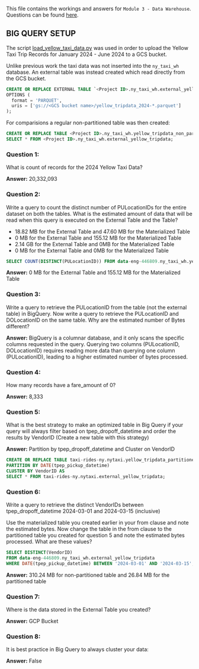 This file contains the workings and answers for `Module 3 - Data Warehouse`.
Questions can be found [here](https://github.com/DataTalksClub/data-engineering-zoomcamp/blob/main/cohorts/2025/03-data-warehouse/homework.md).

## BIG QUERY SETUP
The script [load_yellow_taxi_data.py](load_yellow_taxi_data.py) was used in order to upload the Yellow Taxi Trip Records for January 2024 - June 2024 to a GCS bucket.

Unlike previous work the taxi data was not inserted into the `ny_taxi_wh` database. An external table was instead created which read directly from the GCS bucket.
```sql
CREATE OR REPLACE EXTERNAL TABLE `<Project ID>.ny_taxi_wh.external_yellow_tripdata`
OPTIONS (
  format = 'PARQUET',
  uris = ['gs://<GCS bucket name>/yellow_tripdata_2024-*.parquet']
);
```

For comparisions a regular non-partitioned table was then created:
```sql
CREATE OR REPLACE TABLE <Project ID>.ny_taxi_wh.yellow_tripdata_non_partitioned AS
SELECT * FROM <Project ID>.ny_taxi_wh.external_yellow_tripdata;
```


### Question 1: 
What is count of records for the 2024 Yellow Taxi Data?

**Answer:**
20,332,093

### Question 2:
Write a query to count the distinct number of PULocationIDs for the entire dataset on both the tables.
What is the estimated amount of data that will be read when this query is executed on the External Table and the Table?

 - 18.82 MB for the External Table and 47.60 MB for the Materialized Table
 - 0 MB for the External Table and 155.12 MB for the Materialized Table
 - 2.14 GB for the External Table and 0MB for the Materialized Table
 - 0 MB for the External Table and 0MB for the Materialized Table

 ```sql
SELECT COUNT(DISTINCT(PULocationID)) FROM data-eng-446809.ny_taxi_wh.yellow_tripdata_non_partitioned
 ```

**Answer:**
 0 MB for the External Table and 155.12 MB for the Materialized Table

### Question 3:
 Write a query to retrieve the PULocationID from the table (not the external table) in BigQuery. Now write a query to retrieve the PULocationID and DOLocationID on the same table. Why are the estimated number of Bytes different?

**Answer:**
 BigQuery is a columnar database, and it only scans the specific columns requested in the query. Querying two columns (PULocationID, DOLocationID) requires reading more data than querying one column (PULocationID), leading to a higher estimated number of bytes processed.

### Question 4:
 How many records have a fare_amount of 0?

 **Answer:**
 8,333

### Question 5:
 What is the best strategy to make an optimized table in Big Query if your query will always filter based on tpep_dropoff_datetime and order the results by VendorID (Create a new table with this strategy)

 **Answer:**
Partition by tpep_dropoff_datetime and Cluster on VendorID

```sql
CREATE OR REPLACE TABLE taxi-rides-ny.nytaxi.yellow_tripdata_partitioned_clustered
PARTITION BY DATE(tpep_pickup_datetime)
CLUSTER BY VendorID AS
SELECT * FROM taxi-rides-ny.nytaxi.external_yellow_tripdata;
```

### Question 6:
Write a query to retrieve the distinct VendorIDs between tpep_dropoff_datetime 2024-03-01 and 2024-03-15 (inclusive)

Use the materialized table you created earlier in your from clause and note the estimated bytes. Now change the table in the from clause to the partitioned table you created for question 5 and note the estimated bytes processed. What are these values?

```sql
SELECT DISTINCT(VendorID)
FROM data-eng-446809.ny_taxi_wh.external_yellow_tripdata
WHERE DATE(tpep_pickup_datetime) BETWEEN '2024-03-01' AND '2024-03-15';
```

**Answer:**
310.24 MB for non-partitioned table and 26.84 MB for the partitioned table

### Question 7:
Where is the data stored in the External Table you created?

**Answer:**
GCP Bucket

### Question 8:
It is best practice in Big Query to always cluster your data:

**Answer:**
False